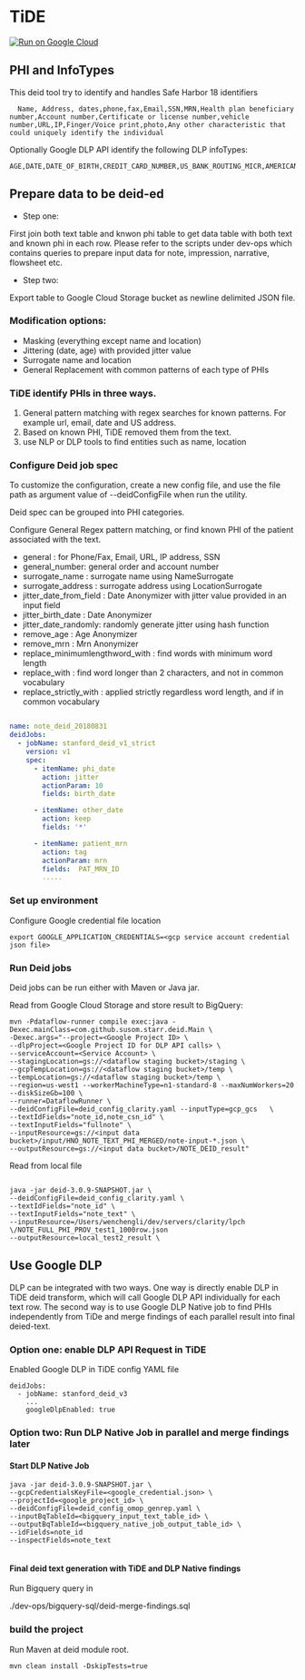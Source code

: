 # TiDE 

[![Run on Google Cloud](https://storage.googleapis.com/cloudrun/button.svg)](https://console.cloud.google.com/cloudshell/editor?shellonly=true&cloudshell_image=gcr.io/cloudrun/button&cloudshell_git_repo=https://github.com/supersaiyane/deid.git)


## PHI and InfoTypes

This deid tool try to identify and handles Safe Harbor 18 identifiers

      Name, Address, dates,phone,fax,Email,SSN,MRN,Health plan beneficiary number,Account number,Certificate or license number,vehicle number,URL,IP,Finger/Voice print,photo,Any other characteristic that could uniquely identify the individual


Optionally Google DLP API identify the following DLP infoTypes: 

    AGE,DATE,DATE_OF_BIRTH,CREDIT_CARD_NUMBER,US_BANK_ROUTING_MICR,AMERICAN_BANKERS_CUSIP_ID,IBAN_CODE,US_ADOPTION_TAXPAYER_IDENTIFICATION_NUMBER,US_DRIVERS_LICENSE_NUMBER,US_INDIVIDUAL_TAXPAYER_IDENTIFICATION_NUMBER,US_PREPARER_TAXPAYER_IDENTIFICATION_NUMBER,US_PASSPORT,US_SOCIAL_SECURITY_NUMBER,US_EMPLOYER_IDENTIFICATION_NUMBER,US_VEHICLE_IDENTIFICATION_NUMBER,EMAIL_ADDRESS,PERSON_NAME,PHONE_NUMBER,US_HEALTHCARE_NPI,US_DEA_NUMBER,LOCATION,IP_ADDRESS,MAC_ADDRESS,URL



## Prepare data to be deid-ed

* Step one: 

First join both text table and knwon phi table to get data table with both text and known phi in each row. Please refer to the scripts under dev-ops which contains queries to prepare input data for note, impression, narrative, flowsheet etc. 

* Step two:

Export table to Google Cloud Storage bucket as newline delimited JSON file. 


### Modification options: 
 
* Masking (everything except name and location)
* Jittering (date, age) with provided jitter value
* Surrogate name and location
* General Replacement with common patterns of each type of PHIs



### TiDE identify PHIs in three ways. 

1. General pattern matching with regex searches for known patterns. For example url, email, date and US address.
2. Based on known PHI, TiDE removed them from the text.
3. use NLP or DLP tools to find entities such as name, location
 

###  Configure Deid job spec

To customize the configuration, create a new config file, and use the file path as argument value of --deidConfigFile when run the utility.

Deid spec can be grouped into PHI categories. 

Configure General Regex pattern matching, or find known PHI of the patient associated with the text. 

- general : for Phone/Fax, Email, URL, IP address, SSN
- general_number: general order and account number
- surrogate_name : surrogate name using NameSurrogate
- surrogate_address : surrogate address using LocationSurrogate
- jitter_date_from_field : Date Anonymizer with jitter value provided in an input field
- jitter_birth_date : Date Anonymizer
- jitter_date_randomly: randomly generate jitter using hash function
- remove_age : Age Anonymizer
- remove_mrn : Mrn Anonymizer
- replace_minimumlengthword_with : find words with minimum word length
- replace_with : find word longer than 2 characters, and not in common vocabulary
- replace_strictly_with : applied strictly regardless word length, and if in common vocabulary


```yaml

name: note_deid_20180831
deidJobs:
  - jobName: stanford_deid_v1_strict
    version: v1
    spec:
      - itemName: phi_date
        action: jitter
        actionParam: 10
        fields: birth_date

      - itemName: other_date
        action: keep
        fields: '*'

      - itemName: patient_mrn
        action: tag
        actionParam: mrn
        fields:  PAT_MRN_ID
        .....

```


### Set up environment

Configure Google credential file location

```
export GOOGLE_APPLICATION_CREDENTIALS=<gcp service account credential json file>

```


### Run Deid jobs


Deid jobs can be run either with Maven or Java jar.

Read from Google Cloud Storage and store result to BigQuery:

```
mvn -Pdataflow-runner compile exec:java -Dexec.mainClass=com.github.susom.starr.deid.Main \
-Dexec.args="--project=<Google Project ID> \
--dlpProject=<Google Project ID for DLP API calls> \
--serviceAccount=<Service Account> \
--stagingLocation=gs://<dataflow staging bucket>/staging \
--gcpTempLocation=gs://<dataflow staging bucket>/temp \
--tempLocation=gs://<dataflow staging bucket>/temp \
--region=us-west1 --workerMachineType=n1-standard-8 --maxNumWorkers=20 --diskSizeGb=100 \
--runner=DataflowRunner \
--deidConfigFile=deid_config_clarity.yaml --inputType=gcp_gcs   \
--textIdFields="note_id,note_csn_id" \
--textInputFields="fullnote" \
--inputResource=gs://<input data bucket>/input/HNO_NOTE_TEXT_PHI_MERGED/note-input-*.json \
--outputResource=gs://<input data bucket>/NOTE_DEID_result"
```



Read from local file
```

java -jar deid-3.0.9-SNAPSHOT.jar \
--deidConfigFile=deid_config_clarity.yaml \
--textIdFields="note_id" \
--textInputFields="note_text" \
--inputResource=/Users/wenchengli/dev/servers/clarity/lpch \/NOTE_FULL_PHI_PROV_test1_1000row.json
--outputResource=local_test2_result \

```
## Use Google DLP 

DLP can be integrated with two ways. One way is directly enable DLP in TiDE deid transform, which will call Google DLP API individually for each text row. The second way is to use Google DLP Native job to find PHIs independently from TiDe and merge findings of each parallel result into final deied-text. 

### Option one: enable DLP API Request in TiDE

Enabled Google DLP in TiDE config YAML file

```commandline
deidJobs:
  - jobName: stanford_deid_v3
    ...
    googleDlpEnabled: true
```

### Option two: Run DLP Native Job in parallel and merge findings later

#### Start DLP Native Job

``` 
java -jar deid-3.0.9-SNAPSHOT.jar \
--gcpCredentialsKeyFile=<google_credential.json> \
--projectId=<google_project_id> \
--deidConfigFile=deid_config_omop_genrep.yaml \
--inputBqTableId=<bigquery_input_text_table_id> \
--outputBqTableId=<bigquery_native_job_output_table_id> \
--idFields=note_id
--inspectFields=note_text


```

#### Final deid text generation with TiDE and DLP Native findings 

Run Bigquery query in 

./dev-ops/bigquery-sql/deid-merge-findings.sql



### build the project

Run Maven at deid module root.

```
mvn clean install -DskipTests=true
```
